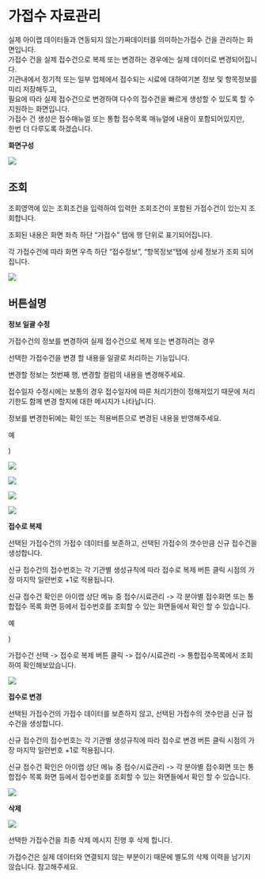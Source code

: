 # 가접수 자료관리

실제 아이랩 데이터들과 연동되지 않는가짜데이터를 의미하는가접수 건을 관리하는 화면입니다.  
가접수 건을 실제 접수건으로 복제 또는 변경하는 경우에는 실제 데이터로 변경되어집니다.  
기관내에서 정기적 또는 일부 업체에서 접수되는 시료에 대하여기본 정보 및 항목정보를 미리 저장해두고,  
필요에 따라 실제 접수건으로 변경하여 다수의 접수건을 빠르게 생성할 수 있도록 할 수 지원하는 화면입니다.  
가접수 건 생성은 접수매뉴얼 또는 통합 접수목록 매뉴얼에 내용이 포함되어있지만,  
한번 더 다루도록 하겠습니다.

**화면구성**

![](../.gitbook/assets/20-_%20%281%29.png)

## 조회

조회영역에 있는 조회조건을 입력하여 입력한 조회조건이 포함된 가접수건이 있는지 조회합니다.

조회된 내용은 화면 좌측 하단 “가접수” 탭에 행 단위로 표기되어집니다.

각 가접수건에 따라 화면 우측 하단 “접수정보”, “항목정보”탭에 상세 정보가 조회 되어 집니다.

![](../.gitbook/assets/21.gif)

## 버튼설명

**정보 일괄 수정**

가접수건의 정보를 변경하여 실제 접수건으로 복제 또는 변경하려는 경우

선택한 가접수건을 변경 할 내용을 일괄로 처리하는 기능입니다.

변경할 정보는 첫번째 행, 변경할 컬럼의 내용을 변경해주세요.

접수일자 수정시에는 보통의 경우 접수일자에 따른 처리기한이 정해져있기 때문에 처리기한도 함께 변경 할지에 대한 메시지가 나타납니다.

정보를 변경한뒤에는 확인 또는 적용버튼으로 변경된 내용을 반영해주세요.

예

\)

![](../.gitbook/assets/22-_.png)

![](../.gitbook/assets/23-_-2.png)

![](../.gitbook/assets/24.gif)

![](../.gitbook/assets/25%20%283%29.png)

**접수로 복제**

선택된 가접수건의 가접수 데이터를 보존하고, 선택된 가접수의 갯수만큼 신규 접수건을 생성합니다.

신규 접수건의 접수번호는 각 기관별 생성규칙에 따라 접수로 복제 버튼 클릭 시점의 가장 마지막 일련번호 +1로 적용됩니다.

신규 접수건 확인은 아이랩 상단 메뉴 중 접수/시료관리 -&gt; 각 분야별 접수화면 또는 통합접수 목록 화면 등에서 접수번호를 조회할 수 있는 화면들에서 확인 할 수 있습니다.

예

\)

가접수건 선택 -&gt; 접수로 복제 버튼 클릭 -&gt; 접수/시료관리 -&gt; 통합접수목록에서 조회하여 확인해보았습니다.

![](../.gitbook/assets/26.gif)

**접수로 변경**

선택된 가접수건의 가접수 데이터를 보존하지 않고, 선택된 가접수의 갯수만큼 신규 접수건을 생성합니다.

신규 접수건의 접수번호는 각 기관별 생성규칙에 따라 접수로 변경 버튼 클릭 시점의 가장 마지막 일련번호 +1로 적용됩니다.

신규 접수건 확인은 아이랩 상단 메뉴 중 접수/시료관리 -&gt; 각 분야별 접수화면 또는 통합접수 목록 화면 등에서 접수번호를 조회할 수 있는 화면들에서 확인 할 수 있습니다.

![](../.gitbook/assets/27.gif)

**삭제**

![](../.gitbook/assets/28%20%283%29.png)

선택한 가접수건을 최종 삭제 메시지 진행 후 삭제 합니다.

가접수건은 실제 데이터와 연결되지 않는 부분이기 때문에 별도의 삭제 이력을 남기지 않습니다. 참고해주세요.

